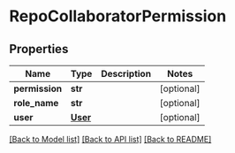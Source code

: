 # RepoCollaboratorPermission

## Properties
Name | Type | Description | Notes
------------ | ------------- | ------------- | -------------
**permission** | **str** |  | [optional] 
**role_name** | **str** |  | [optional] 
**user** | [**User**](User.md) |  | [optional] 

[[Back to Model list]](../README.md#documentation-for-models) [[Back to API list]](../README.md#documentation-for-api-endpoints) [[Back to README]](../README.md)


